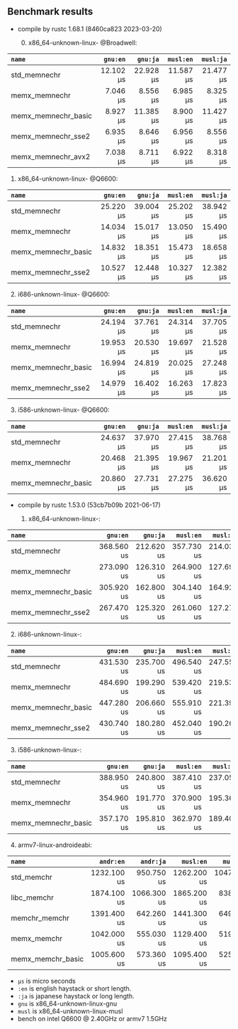 ## Benchmark results

- compile by rustc 1.68.1 (8460ca823 2023-03-20)

  0. x86_64-unknown-linux- @Broadwell:

|         `name`          |  `gnu:en`   |  `gnu:ja`   |  `musl:en`  |  `musl:ja`  |
|:------------------------|------------:|------------:|------------:|------------:|
| std_memnechr            |   12.102 µs |   22.928 µs |   11.587 µs |   21.477 µs |
| memx_memnechr           |    7.046 µs |    8.556 µs |    6.985 µs |    8.325 µs |
| memx_memnechr_basic     |    8.927 µs |   11.385 µs |    8.900 µs |   11.427 µs |
| memx_memnechr_sse2      |    6.935 µs |    8.646 µs |    6.956 µs |    8.556 µs |
| memx_memnechr_avx2      |    7.038 µs |    8.711 µs |    6.922 µs |    8.318 µs |

  1. x86_64-unknown-linux- @Q6600:

|         `name`          |  `gnu:en`   |  `gnu:ja`   |  `musl:en`  |  `musl:ja`  |
|:------------------------|------------:|------------:|------------:|------------:|
| std_memnechr            |   25.220 µs |   39.004 µs |   25.202 µs |   38.942 µs |
| memx_memnechr           |   14.034 µs |   15.017 µs |   13.050 µs |   15.490 µs |
| memx_memnechr_basic     |   14.832 µs |   18.351 µs |   15.473 µs |   18.658 µs |
| memx_memnechr_sse2      |   10.527 µs |   12.448 µs |   10.327 µs |   12.382 µs |

  2. i686-unknown-linux- @Q6600:

|         `name`          |  `gnu:en`   |  `gnu:ja`   |  `musl:en`  |  `musl:ja`  |
|:------------------------|------------:|------------:|------------:|------------:|
| std_memnechr            |   24.194 µs |   37.761 µs |   24.314 µs |   37.705 µs |
| memx_memnechr           |   19.953 µs |   20.530 µs |   19.697 µs |   21.528 µs |
| memx_memnechr_basic     |   16.994 µs |   24.819 µs |   20.025 µs |   27.248 µs |
| memx_memnechr_sse2      |   14.979 µs |   16.402 µs |   16.263 µs |   17.823 µs |

  3. i586-unknown-linux- @Q6600:

|         `name`          |  `gnu:en`   |  `gnu:ja`   |  `musl:en`  |  `musl:ja`  |
|:------------------------|------------:|------------:|------------:|------------:|
| std_memnechr            |   24.637 µs |   37.970 µs |   27.415 µs |   38.768 µs |
| memx_memnechr           |   20.468 µs |   21.395 µs |   19.967 µs |   21.201 µs |
| memx_memnechr_basic     |   20.860 µs |   27.731 µs |   27.275 µs |   36.620 µs |


- compile by rustc 1.53.0 (53cb7b09b 2021-06-17)

  1. x86_64-unknown-linux-:

|         `name`          |  `gnu:en`   |  `gnu:ja`   |  `musl:en`  |  `musl:ja`  |
|:------------------------|------------:|------------:|------------:|------------:|
| std_memnechr            |  368.560 us |  212.620 us |  357.730 us |  214.030 us |
| memx_memnechr           |  273.090 us |  126.310 us |  264.900 us |  127.690 us |
| memx_memnechr_basic     |  305.920 us |  162.800 us |  304.140 us |  164.920 us |
| memx_memnechr_sse2      |  267.470 us |  125.320 us |  261.060 us |  127.270 us |

  2. i686-unknown-linux-:

|         `name`          |  `gnu:en`   |  `gnu:ja`   |  `musl:en`  |  `musl:ja`  |
|:------------------------|------------:|------------:|------------:|------------:|
| std_memnechr            |  431.530 us |  235.700 us |  496.540 us |  247.550 us |
| memx_memnechr           |  484.690 us |  199.290 us |  539.420 us |  219.530 us |
| memx_memnechr_basic     |  447.280 us |  206.660 us |  555.910 us |  221.390 us |
| memx_memnechr_sse2      |  430.740 us |  180.280 us |  452.040 us |  190.260 us |

  3. i586-unknown-linux-:

|         `name`          |  `gnu:en`   |  `gnu:ja`   |  `musl:en`  |  `musl:ja`  |
|:------------------------|------------:|------------:|------------:|------------:|
| std_memnechr            |  388.950 us |  240.800 us |  387.410 us |  237.050 us |
| memx_memnechr           |  354.960 us |  191.770 us |  370.900 us |  195.360 us |
| memx_memnechr_basic     |  357.170 us |  195.810 us |  362.970 us |  189.400 us |

  4. armv7-linux-androideabi:

|         `name`          |  `andr:en`  |  `andr:ja`  |  `musl:en`  |  `musl:ja`  |
|:------------------------|------------:|------------:|------------:|------------:|
| std_memchr              | 1232.100 us |  950.750 us | 1262.200 us | 1047.500 us |
| libc_memchr             | 1874.100 us | 1066.300 us | 1865.200 us |  838.210 us |
| memchr_memchr           | 1391.400 us |  642.260 us | 1441.300 us |  649.600 us |
| memx_memchr             | 1042.000 us |  555.030 us | 1129.400 us |  519.740 us |
| memx_memchr_basic       | 1005.600 us |  573.360 us | 1095.400 us |  525.020 us |

- `µs` is micro seconds
- `:en` is english haystack or short length.
- `:ja` is japanese haystack or long length.
- `gnu` is x86_64-unknown-linux-gnu
- `musl` is x86_64-unknown-linux-musl
- bench on intel Q6600 @ 2.40GHz or armv7 1.5GHz
